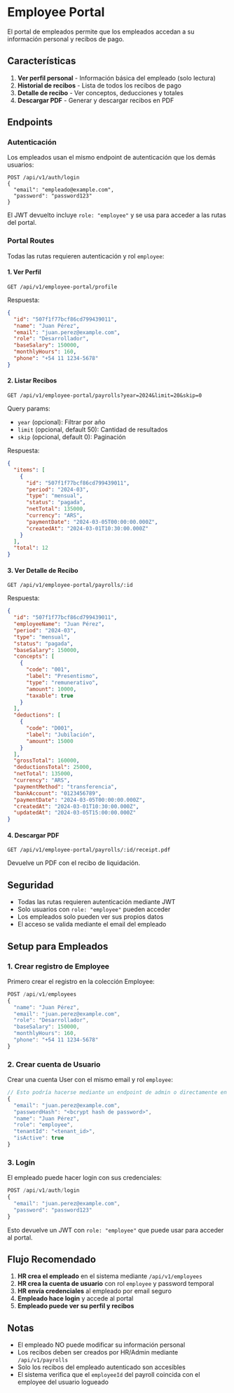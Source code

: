 # Employee Portal

El portal de empleados permite que los empleados accedan a su información personal y recibos de pago.

## Características

1. **Ver perfil personal** - Información básica del empleado (solo lectura)
2. **Historial de recibos** - Lista de todos los recibos de pago
3. **Detalle de recibo** - Ver conceptos, deducciones y totales
4. **Descargar PDF** - Generar y descargar recibos en PDF

## Endpoints

### Autenticación

Los empleados usan el mismo endpoint de autenticación que los demás usuarios:

```
POST /api/v1/auth/login
{
  "email": "empleado@example.com",
  "password": "password123"
}
```

El JWT devuelto incluye `role: "employee"` y se usa para acceder a las rutas del portal.

### Portal Routes

Todas las rutas requieren autenticación y rol `employee`:

#### 1. Ver Perfil
```
GET /api/v1/employee-portal/profile
```

Respuesta:
```json
{
  "id": "507f1f77bcf86cd799439011",
  "name": "Juan Pérez",
  "email": "juan.perez@example.com",
  "role": "Desarrollador",
  "baseSalary": 150000,
  "monthlyHours": 160,
  "phone": "+54 11 1234-5678"
}
```

#### 2. Listar Recibos
```
GET /api/v1/employee-portal/payrolls?year=2024&limit=20&skip=0
```

Query params:
- `year` (opcional): Filtrar por año
- `limit` (opcional, default 50): Cantidad de resultados
- `skip` (opcional, default 0): Paginación

Respuesta:
```json
{
  "items": [
    {
      "id": "507f1f77bcf86cd799439011",
      "period": "2024-03",
      "type": "mensual",
      "status": "pagada",
      "netTotal": 135000,
      "currency": "ARS",
      "paymentDate": "2024-03-05T00:00:00.000Z",
      "createdAt": "2024-03-01T10:30:00.000Z"
    }
  ],
  "total": 12
}
```

#### 3. Ver Detalle de Recibo
```
GET /api/v1/employee-portal/payrolls/:id
```

Respuesta:
```json
{
  "id": "507f1f77bcf86cd799439011",
  "employeeName": "Juan Pérez",
  "period": "2024-03",
  "type": "mensual",
  "status": "pagada",
  "baseSalary": 150000,
  "concepts": [
    {
      "code": "001",
      "label": "Presentismo",
      "type": "remunerativo",
      "amount": 10000,
      "taxable": true
    }
  ],
  "deductions": [
    {
      "code": "D001",
      "label": "Jubilación",
      "amount": 15000
    }
  ],
  "grossTotal": 160000,
  "deductionsTotal": 25000,
  "netTotal": 135000,
  "currency": "ARS",
  "paymentMethod": "transferencia",
  "bankAccount": "0123456789",
  "paymentDate": "2024-03-05T00:00:00.000Z",
  "createdAt": "2024-03-01T10:30:00.000Z",
  "updatedAt": "2024-03-05T15:00:00.000Z"
}
```

#### 4. Descargar PDF
```
GET /api/v1/employee-portal/payrolls/:id/receipt.pdf
```

Devuelve un PDF con el recibo de liquidación.

## Seguridad

- Todas las rutas requieren autenticación mediante JWT
- Solo usuarios con `role: "employee"` pueden acceder
- Los empleados solo pueden ver sus propios datos
- El acceso se valida mediante el email del empleado

## Setup para Empleados

### 1. Crear registro de Employee

Primero crear el registro en la colección Employee:

```javascript
POST /api/v1/employees
{
  "name": "Juan Pérez",
  "email": "juan.perez@example.com",
  "role": "Desarrollador",
  "baseSalary": 150000,
  "monthlyHours": 160,
  "phone": "+54 11 1234-5678"
}
```

### 2. Crear cuenta de Usuario

Crear una cuenta User con el mismo email y rol `employee`:

```javascript
// Esto podría hacerse mediante un endpoint de admin o directamente en la DB
{
  "email": "juan.perez@example.com",
  "passwordHash": "<bcrypt hash de password>",
  "name": "Juan Pérez",
  "role": "employee",
  "tenantId": "<tenant_id>",
  "isActive": true
}
```

### 3. Login

El empleado puede hacer login con sus credenciales:

```javascript
POST /api/v1/auth/login
{
  "email": "juan.perez@example.com",
  "password": "password123"
}
```

Esto devuelve un JWT con `role: "employee"` que puede usar para acceder al portal.

## Flujo Recomendado

1. **HR crea el empleado** en el sistema mediante `/api/v1/employees`
2. **HR crea la cuenta de usuario** con rol `employee` y password temporal
3. **HR envía credenciales** al empleado por email seguro
4. **Empleado hace login** y accede al portal
5. **Empleado puede ver su perfil y recibos**

## Notas

- El empleado NO puede modificar su información personal
- Los recibos deben ser creados por HR/Admin mediante `/api/v1/payrolls`
- Solo los recibos del empleado autenticado son accesibles
- El sistema verifica que el `employeeId` del payroll coincida con el employee del usuario logueado
